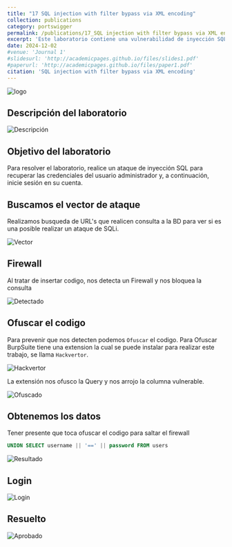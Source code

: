 ```yaml
---
title: "17 SQL injection with filter bypass via XML encoding"
collection: publications
category: portswigger
permalink: /publications/17_SQL injection with filter bypass via XML encoding
excerpt: 'Este laboratorio contiene una vulnerabilidad de inyección SQL en su función de comprobación de existencias. Los resultados de la consulta se devuelven en la respuesta de la aplicación, por lo que puede utilizar un ataque UNION para recuperar datos de otras tablas.'
date: 2024-12-02
#venue: 'Journal 1'
#slidesurl: 'http://academicpages.github.io/files/slides1.pdf'
#paperurl: 'http://academicpages.github.io/files/paper1.pdf'
citation: 'SQL injection with filter bypass via XML encoding'
---
```


![logo]({{site.url}}/images/SQLi/sqli-17/logo.png)

## Descripción del laboratorio

![Descripción]({{site.url}}/images/SQLi/sqli-17/descripcion.png)

## Objetivo del laboratorio

Para resolver el laboratorio, realice un ataque de inyección SQL para recuperar las credenciales del usuario administrador y, a continuación, inicie sesión en su cuenta.

## Buscamos el vector de ataque

Realizamos busqueda de URL's que realicen consulta a la BD para ver si es una posible realizar un ataque de SQLi.

![Vector]({{site.url}}/images/SQLi/sqli-17/vector.png)

## Firewall

Al tratar de insertar codigo, nos detecta un Firewall y nos bloquea la consulta

![Detectado]({{site.url}}/images/SQLi/sqli-17/detectado.png)

## Ofuscar el codigo

Para prevenir que nos detecten podemos `Ofuscar` el codigo. Para Ofuscar BurpSuite tiene una extension la cual se puede instalar para realizar este trabajo, se llama `Hackvertor`.

![Hackvertor]({{site.url}}/images/SQLi/sqli-17/hackvertor.png)

La extensión nos ofusco la Query y nos arrojo la columna vulnerable.

![Ofuscado]({{site.url}}/images/SQLi/sqli-17/ofuscado.png)

## Obtenemos los datos 

Tener presente que toca ofuscar el codigo para saltar el firewall

```sql
UNION SELECT username || '==' || password FROM users
```

![Resultado]({{site.url}}/images/SQLi/sqli-17/resultado.png)

## Login

![Login]({{site.url}}/images/SQLi/sqli-17/login.png)

## Resuelto

![Aprobado]({{site.url}}/images/SQLi/sqli-17/aprobado.png)

